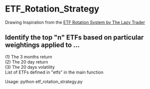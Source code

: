 # ETF_Rotation_Strategy

Drawing Inspiration from the [ETF Rotation System by The Lazy Trader](http://www.the-lazy-trader.com/2015/01/ETF-Rotation-Systems-to-beat-the-Market-SPY-IWM-EEM-EFA-TLT-TLH-DBC-GLD-ICF-RWX.html)
## Identify the top "n" ETFs based on particular weightings applied to ...
(1) The 3 months return<br> 
(2) The 20 day return<br>
(3) The 20 days volatility<br> 
List of ETFs defined in "etfs" in the main function
<p>
Usage: python etf_rotation_strategy.py

